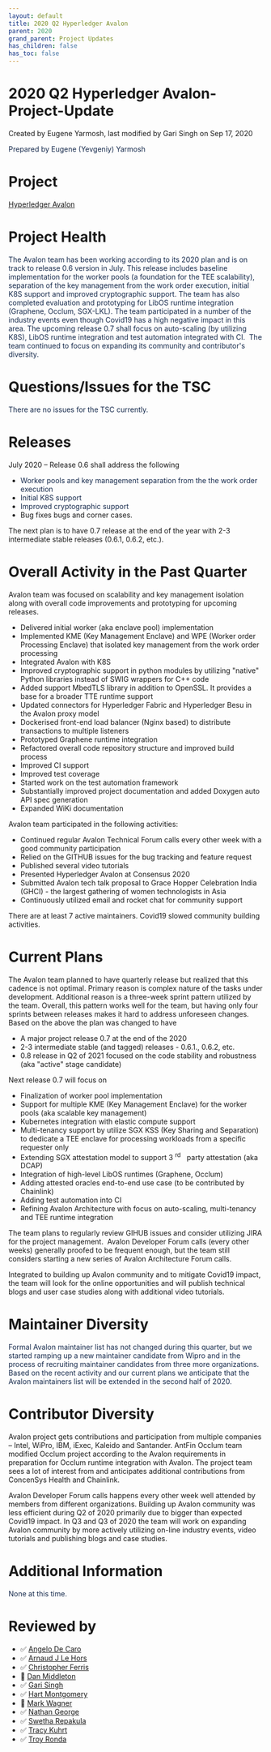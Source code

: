 ```yaml
---
layout: default
title: 2020 Q2 Hyperledger Avalon
parent: 2020
grand_parent: Project Updates
has_children: false
has_toc: false
---
```


# 2020 Q2 Hyperledger Avalon-Project-Update

Created by Eugene Yarmosh, last modified by Gari Singh on Sep 17, 2020

<span style="color: rgb(23,43,77);">Prepared by Eugene (Yevgeniy)
Yarmosh </span>

# Project

[Hyperledger
Avalon](https://wiki.hyperledger.org/display/avalon/Hyperledger+Avalon)

# Project   Health

<span style="color: rgb(23,43,77);">The Avalon team has been working
according to its 2020 plan and is on track to release 0.6 version in
July. This release includes baseline implementation for the worker pools
(a foundation for the TEE scalability), separation of the key management
from the work order execution, initial K8S support and improved
cryptographic support. The team has also completed evaluation and
prototyping for LibOS runtime integration (Graphene, Occlum, SGX-LKL).
The team participated in a number of the industry events even though
Covid19 has a high negative impact in this area. The upcoming release
0.7 shall focus on auto-scaling (by utilizing K8S), LibOS runtime
integration and test automation integrated with CI.  The team continued
to focus on expanding its community and contributor's diversity. </span>

# Questions/Issues for the TSC

<span style="color: rgb(23,43,77);">There are no issues for the TSC
currently. </span>

# Releases

July 2020 – Release 0.6 shall address the following

-   <span style="color: rgb(23,43,77);">Worker pools and key management
separation from the the work order execution </span>
-   <span style="color: rgb(23,43,77);">Initial K8S support </span>
-   <span style="color: rgb(23,43,77);"> Improved cryptographic support</span>
-   Bug fixes bugs and corner cases.

The next plan is to have 0.7 release at the end of the year with 2-3
intermediate stable releases (0.6.1, 0.6.2, etc.).

# Overall Activity in the Past Quarter

Avalon team was focused on scalability and key management isolation
along with overall code improvements and prototyping for upcoming
releases.

-   Delivered initial worker (aka enclave pool) implementation
-   Implemented KME (Key Management Enclave) and WPE (Worker order
Processing Enclave) that isolated key management from the work order
processing
-   Integrated Avalon with K8S
-   Improved cryptographic support in python modules by utilizing
"native" Python libraries instead of SWIG wrappers for C++ code
-   Added support MbedTLS library in addition to OpenSSL. It provides a
base for a broader TTE runtime support  
-   Updated connectors for Hyperledger Fabric and Hyperledger Besu in
the Avalon proxy model
-   Dockerised front-end load balancer (Nginx based) to distribute
transactions to multiple listeners
-   Prototyped Graphene runtime integration  
-   Refactored overall code repository structure and improved build
process 
-   Improved CI support
-   Improved test coverage
-   Started work on the test automation framework 
-   Substantially improved project documentation and added Doxygen auto
API spec generation
-   Expanded WiKi documentation

Avalon team participated in the following activities:

-   Continued regular Avalon Technical Forum calls every other week with
a good community participation   
-   Relied on the GITHUB issues for the bug tracking and feature
request    
-   Published several video tutorials
-   Presented Hyperledger Avalon at Consensus 2020
-   Submitted Avalon tech talk proposal to Grace Hopper Celebration
India (GHCI) - the largest gathering of women technologists in Asia
 
-   Continuously utilized email and rocket chat for community support

There are at least 7 active maintainers. Covid19 slowed community
building activities. 

# Current Plans

The Avalon team planned to have quarterly release but realized that this
cadence is not optimal. Primary reason is complex nature of the tasks
under development. Additional reason is a three-week sprint pattern
utilized by the team. Overall, this pattern works well for the team, but
having only four sprints between releases makes it hard to address
unforeseen changes. Based on the above the plan was changed to have  

-   A major project release 0.7 at the end of the 2020  
-   2-3 intermediate stable (and tagged) releases - 0.6.1., 0.6.2,
etc.
-   0.8 release in Q2 of 2021 focused on the code stability and
robustness (aka "active" stage candidate)

Next release 0.7 will focus on

-   Finalization of worker pool implementation
-   Support for multiple KME (Key Management Enclave) for the worker
pools (aka scalable key management)
-   Kubernetes integration with elastic compute support
-   Multi-tenancy support by utilize SGX KSS (Key Sharing and
Separation) to dedicate a TEE enclave for processing workloads from
a specific requester only
-   Extending SGX attestation model to support 3 <sup>rd</sup>   party
attestation (aka DCAP)
-   Integration of high-level LibOS runtimes (Graphene, Occlum)
-   Adding attested oracles end-to-end use case (to be contributed by Chainlink)
-   Adding test automation into CI 
-   Refining Avalon Architecture with focus on auto-scaling,
multi-tenancy and TEE runtime integration

The team plans to regularly review GIHUB issues and consider utilizing
JIRA for the project management.  Avalon Developer Forum calls (every
other weeks) generally proofed to be frequent enough, but the team still
considers starting a new series of Avalon Architecture Forum calls.

Integrated to building up Avalon community and to mitigate Covid19
impact, the team will look for the online opportunities and will publish
technical blogs and user case studies along with additional video
tutorials.

# Maintainer Diversity

<span style="color: rgb(23,43,77);">Formal Avalon maintainer list has
not changed during this quarter, but we started ramping up a new
maintainer candidate from Wipro and in the process of recruiting
maintainer candidates from three more organizations. Based on the recent
activity and our current plans we anticipate that the Avalon maintainers
list will be extended in the second half of 2020. </span>



# Contributor Diversity

Avalon project gets contributions and participation from multiple
companies – Intel, WiPro, IBM, iExec, Kaleido and Santander. AntFin
Occlum team modified Occlum project according to the Avalon requirements
in preparation for Occlum runtime integration with Avalon. The project
team sees a lot of interest from and anticipates additional
contributions from ConcenSys Health and Chainlink.

Avalon Developer Forum calls happens every other week well attended by members from different organizations. Building up Avalon community was
less efficient during Q2 of 2020 primarily due to bigger than expected
Covid19 impact. In Q3 and Q3 of 2020 the team will work on expanding
Avalon community by more actively utilizing on-line industry events,
video tutorials and publishing blogs and case studies.

# Additional Information

<span style="color: rgb(23,43,77);">None at this time. </span>

# Reviewed by
-   ✅ <a href="https://wiki.hyperledger.org/display/~angelo.decaro" class="confluence-userlink user-mention" data-username="angelo.decaro" data-linked-resource-id="16327529" data-linked-resource-version="1" data-linked-resource-type="userinfo" data-base-url="https://wiki.hyperledger.org">Angelo De Caro</a>
-   ✅ <a href="https://wiki.hyperledger.org/display/~lehors" class="confluence-userlink user-mention" data-username="lehors" data-linked-resource-id="2394240" data-linked-resource-version="1" data-linked-resource-type="userinfo" data-base-url="https://wiki.hyperledger.org">Arnaud J Le Hors</a>
-   ✅ <a href="https://wiki.hyperledger.org/display/~ChristopherFerris" class="confluence-userlink user-mention" data-username="ChristopherFerris" data-linked-resource-id="2392402" data-linked-resource-version="1" data-linked-resource-type="userinfo" data-base-url="https://wiki.hyperledger.org">Christopher Ferris</a>
-   🔲
<a href="https://wiki.hyperledger.org/display/~dan.middleton@intel.com" class="confluence-userlink user-mention" data-username="dan.middleton@intel.com" data-linked-resource-id="6427025" data-linked-resource-version="2" data-linked-resource-type="userinfo" data-base-url="https://wiki.hyperledger.org">Dan Middleton</a>
-   ✅ <a href="https://wiki.hyperledger.org/display/~mastersingh24" class="confluence-userlink user-mention" data-username="mastersingh24" data-linked-resource-id="16321659" data-linked-resource-version="1" data-linked-resource-type="userinfo" data-base-url="https://wiki.hyperledger.org">Gari Singh</a>
-   ✅ <a href="https://wiki.hyperledger.org/display/~hartm" class="confluence-userlink user-mention" data-username="hartm" data-linked-resource-id="6422922" data-linked-resource-version="1" data-linked-resource-type="userinfo" data-base-url="https://wiki.hyperledger.org">Hart Montgomery</a>
-   🔲 <a href="https://wiki.hyperledger.org/display/~mwagner" class="confluence-userlink user-mention" data-username="mwagner" data-linked-resource-id="5505170" data-linked-resource-version="1" data-linked-resource-type="userinfo" data-base-url="https://wiki.hyperledger.org">Mark Wagner</a>
-   ✅ <a href="https://wiki.hyperledger.org/display/~nage" class="confluence-userlink user-mention" data-username="nage" data-linked-resource-id="2393038" data-linked-resource-version="1" data-linked-resource-type="userinfo" data-base-url="https://wiki.hyperledger.org">Nathan George</a>
-   ✅ <a href="https://wiki.hyperledger.org/display/~swetharepakula" class="confluence-userlink user-mention" data-username="swetharepakula" data-linked-resource-id="5505323" data-linked-resource-version="1" data-linked-resource-type="userinfo" data-base-url="https://wiki.hyperledger.org">Swetha Repakula</a>
-   ✅ <a href="https://wiki.hyperledger.org/display/~tkuhrt" class="confluence-userlink user-mention" data-username="tkuhrt" data-linked-resource-id="1180151" data-linked-resource-version="2" data-linked-resource-type="userinfo" data-base-url="https://wiki.hyperledger.org">Tracy Kuhrt</a>
-   ✅ <a href="https://wiki.hyperledger.org/display/~troyronda" class="confluence-userlink user-mention" data-username="troyronda" data-linked-resource-id="9110618" data-linked-resource-version="2" data-linked-resource-type="userinfo" data-base-url="https://wiki.hyperledger.org">Troy Ronda</a>






